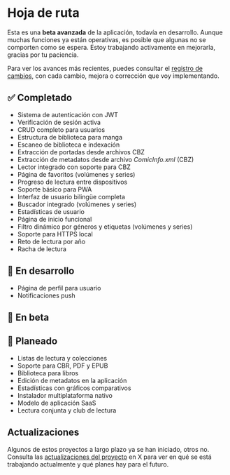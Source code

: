 # Hoja de ruta

Esta es una **beta avanzada** de la aplicación, todavía en desarrollo. Aunque muchas funciones ya están operativas, es posible que algunas no se comporten como se espera. Estoy trabajando activamente en mejorarla, gracias por tu paciencia.

Para ver los avances más recientes, puedes consultar el [registro de cambios](/otros/changelog.md), con cada cambio, mejora o corrección que voy implementando.

## ✅ Completado

- Sistema de autenticación con JWT
- Verificación de sesión activa
- CRUD completo para usuarios
- Estructura de biblioteca para manga
- Escaneo de biblioteca e indexación
- Extracción de portadas desde archivos CBZ
- Extracción de metadatos desde archivo _ComicInfo.xml_ (CBZ)
- Lector integrado con soporte para CBZ
- Página de favoritos (volúmenes y series)
- Progreso de lectura entre dispositivos
- Soporte básico para PWA
- Interfaz de usuario bilingüe completa
- Buscador integrado (volúmenes y series)
- Estadísticas de usuario
- Página de inicio funcional
- Filtro dinámico por géneros y etiquetas (volúmenes y series)
- Soporte para HTTPS local
- Reto de lectura por año
- Racha de lectura

## 🚧 En desarrollo

- Página de perfil para usuario
- Notificaciones push

## 🧪 En beta

## 📝 Planeado

- Listas de lectura y colecciones
- Soporte para CBR, PDF y EPUB
- Biblioteca para libros
- Edición de metadatos en la aplicación
- Estadísticas con gráficos comparativos
- Instalador multiplataforma nativo
- Modelo de aplicación SaaS
- Lectura conjunta y club de lectura

## Actualizaciones

Algunos de estos proyectos a largo plazo ya se han iniciado, otros no. Consulta las [actualizaciones del proyecto](https://x.com/bunkoshelf) en X para ver en qué se está trabajando actualmente y qué planes hay para el futuro.
